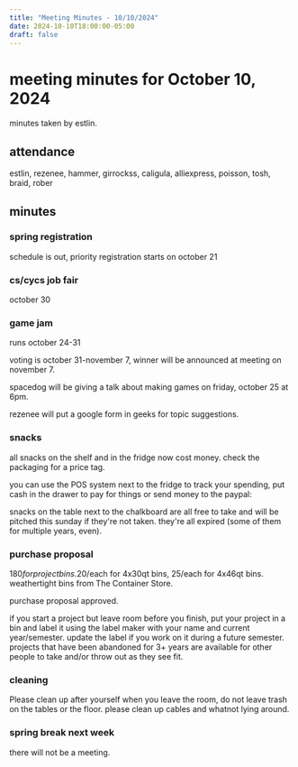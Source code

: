 ```yaml
---
title: "Meeting Minutes - 10/10/2024"
date: 2024-10-10T18:00:00-05:00
draft: false
---
```


# meeting minutes for October 10, 2024
minutes taken by estlin.

## attendance
estlin, rezenee, hammer, girrockss, caligula, alliexpress, poisson, tosh, braid, rober

## minutes

### spring registration
schedule is out, priority registration starts on october 21

### cs/cycs job fair
october 30

### game jam
runs october 24-31

voting is october 31-november 7, winner will be announced at meeting on november 7. 

spacedog will be giving a talk about making games on friday, october 25 at 6pm. 

rezenee will put a google form in geeks for topic suggestions. 

### snacks
all snacks on the shelf and in the fridge now cost money. check the packaging for a price tag. 

you can use the POS system next to the fridge to track your spending, put cash in the drawer to pay for things or send money to the paypal: 

snacks on the table next to the chalkboard are all free to take and will be pitched this sunday if they're not taken. they're all expired (some of them for multiple years, even). 

### purchase proposal
$180 for project bins. 20$/each for 4x30qt bins, $25$/each for 4x46qt bins. weathertight bins from The Container Store. 

purchase proposal approved. 

if you start a project but leave room before you finish, put your project in a bin and label it using the label maker with your name and current year/semester. update the label if you work on it during a future semester. projects that have been abandoned for 3+ years are available for other people to take and/or throw out as they see fit. 

### cleaning
Please clean up after yourself when you leave the room, do not leave trash on the tables or the floor. please clean up cables and whatnot lying around. 

### spring break next week
there will not be a meeting. 
